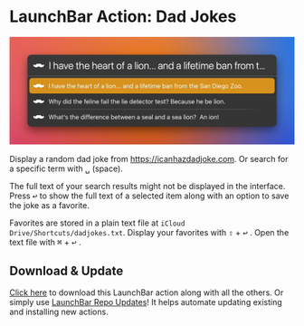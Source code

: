 # LaunchBar Action: Dad Jokes

<img src="01.jpg" width="732"/> 

Display a random dad joke from https://icanhazdadjoke.com. Or search for a specific term with <kbd>␣</kbd> (space). 

The full text of your search results might not be displayed in the interface. Press <kbd>↩</kbd> to show the full text of a selected item along with an option to save the joke as a favorite. 

Favorites are stored in a plain text file at `iCloud Drive/Shortcuts/dadjokes.txt`. Display your favorites with <kbd>⇧</kbd> + <kbd>↩</kbd> . Open the text file with <kbd>⌘</kbd> + <kbd>↩</kbd> .

## Download & Update

[Click here](https://github.com/Ptujec/LaunchBar/archive/refs/heads/master.zip) to download this LaunchBar action along with all the others. Or simply use [LaunchBar Repo Updates](https://github.com/Ptujec/LaunchBar/tree/master/LB-Repo-Updates#launchbar-repo-updates-action)! It helps automate updating existing and installing new actions.